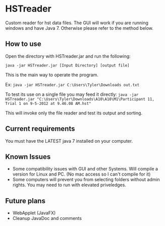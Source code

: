 HSTreader
=========

Custom reader for hst data files. The GUI will work if you are running windows and have Java 7.
Otherwise please refer to the method below.

How to use
----
Open the directory with HSTreader.jar and run the following:
```
java -jar HSTreader.jar [Input Directory] [output file]
```
This is the main way to operate the program.

Ex:
`java -jar HSTreader.jar C:\Users\Tyler\Downloads out.txt`

To test its use on a single file you may feed it directly:
`java -jar HSTreader.jar "C:\Users\Tyler\Downloads\A10\A10\M1\Participant 11, Trial 1 on 9-5-2012 at 9.46.08 AM.hst"`

This will invoke only the file reader and test its output and sorting.

Current requirements
----
You must have the LATEST java 7 installed on your computer.

Known Issues
----
* Some compatibility issues with GUI and other Systems. Will compile a version for Linux and PC. (No mac access so I can't compile for it)
* Some computers will prevent you from selecting folders without admin rights. You may need to run with elevated priveledges.

Future plans
----
- WebApplet (JavaFX)
- Cleanup JavaDoc and comments
